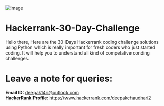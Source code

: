 ![image](https://user-images.githubusercontent.com/49471265/233604660-3f2c3525-3dd6-4a87-8785-7cf2b74494b1.png)

# Hackerrank-30-Day-Challenge
Hello there, Here are the 30-Days Hackerrank coding challenge solutions using Python which is really important for fresh coders who just started coding. It will help you to understand all kind of competative conding challenges.

# Leave a note for queries:
 <strong>Email ID:</strong> deepak14ri@outlook.com <br>
 <strong>HackerRank Profile: </strong>https://www.hackerrank.com/deepakchaudhari2

